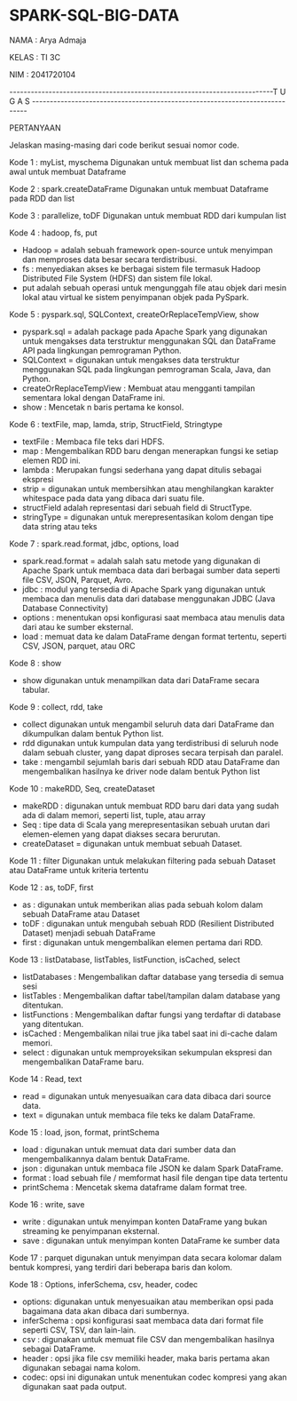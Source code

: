 # SPARK-SQL-BIG-DATA
NAMA : Arya Admaja 

KELAS : TI 3C

NIM : 2041720104


--------------------------------------------------------------------------T U G A S ----------------------------------------------------------------------------

PERTANYAAN

Jelaskan masing-masing dari code berikut sesuai nomor code.

Kode 1 : myList, myschema
Digunakan untuk membuat list dan schema pada awal untuk membuat Dataframe

Kode 2 : spark.createDataFrame
Digunakan untuk membuat Dataframe pada RDD dan list

Kode 3 : parallelize, toDF
Digunakan untuk membuat RDD dari kumpulan list

Kode 4 : hadoop, fs, put
- Hadoop = adalah sebuah framework open-source untuk menyimpan dan memproses data besar secara terdistribusi.
- fs : menyediakan akses ke berbagai sistem file termasuk Hadoop Distributed File System (HDFS) dan sistem file lokal.
- put adalah sebuah operasi untuk mengunggah file atau objek dari mesin lokal atau virtual ke sistem penyimpanan objek pada PySpark.

Kode 5 : pyspark.sql, SQLContext, createOrReplaceTempView, show
- pyspark.sql = adalah package pada Apache Spark yang digunakan untuk mengakses data terstruktur menggunakan SQL dan DataFrame API pada lingkungan pemrograman Python.
- SQLContext = digunakan untuk mengakses data terstruktur menggunakan SQL pada lingkungan pemrograman Scala, Java, dan Python.
- createOrReplaceTempView : Membuat atau mengganti tampilan sementara lokal dengan DataFrame ini.
- show : Mencetak n baris pertama ke konsol.

Kode 6 : textFile, map, lamda, strip, StructField, Stringtype
- textFile : Membaca file teks dari HDFS.
- map : Mengembalikan RDD baru dengan menerapkan fungsi ke setiap elemen RDD ini.
- lambda : Merupakan fungsi sederhana yang dapat ditulis sebagai ekspresi
- strip = digunakan untuk membersihkan atau menghilangkan karakter whitespace pada data yang dibaca dari suatu file.
- structField adalah representasi dari sebuah field di StructType.
- stringType = digunakan untuk merepresentasikan kolom dengan tipe data string atau teks

Kode 7 : spark.read.format, jdbc, options, load
- spark.read.format = adalah salah satu metode yang digunakan di Apache Spark untuk membaca data dari berbagai sumber data seperti file CSV, JSON, Parquet, Avro.
- jdbc : modul yang tersedia di Apache Spark yang digunakan untuk membaca dan menulis data dari database menggunakan JDBC (Java Database Connectivity)
- options : menentukan opsi konfigurasi saat membaca atau menulis data dari atau ke sumber eksternal.
- load : memuat data ke dalam DataFrame dengan format tertentu, seperti CSV, JSON, parquet, atau ORC

Kode 8 : show
- show digunakan untuk menampilkan data dari DataFrame secara tabular.

Kode 9 : collect, rdd, take
- collect digunakan untuk mengambil seluruh data dari DataFrame dan dikumpulkan dalam bentuk Python list.
- rdd digunakan untuk kumpulan data yang terdistribusi di seluruh node dalam sebuah cluster, yang dapat diproses secara terpisah dan paralel.
- take : mengambil sejumlah baris dari sebuah RDD atau DataFrame dan mengembalikan hasilnya ke driver node dalam bentuk Python list

Kode 10 : makeRDD, Seq, createDataset
- makeRDD : digunakan untuk membuat RDD baru dari data yang sudah ada di dalam memori, seperti list, tuple, atau array
- Seq : tipe data di Scala yang merepresentasikan sebuah urutan dari elemen-elemen yang dapat diakses secara berurutan.
- createDataset = digunakan untuk membuat sebuah Dataset.

Kode 11 : filter
Digunakan untuk melakukan filtering pada sebuah Dataset atau DataFrame untuk kriteria tertentu

Kode 12 : as, toDF, first
- as : digunakan untuk memberikan alias pada sebuah kolom dalam sebuah DataFrame atau Dataset
- toDF : digunakan untuk mengubah sebuah RDD (Resilient Distributed Dataset) menjadi sebuah DataFrame
- first : digunakan untuk mengembalikan elemen pertama dari RDD.

Kode 13 : listDatabase, listTables, listFunction, isCached, select
- listDatabases : Mengembalikan daftar database yang tersedia di semua sesi
- listTables : Mengembalikan daftar tabel/tampilan dalam database yang ditentukan.
- listFunctions : Mengembalikan daftar fungsi yang terdaftar di database yang ditentukan.
- isCached : Mengembalikan nilai true jika tabel saat ini di-cache dalam memori.
- select : digunakan untuk memproyeksikan sekumpulan ekspresi dan mengembalikan DataFrame baru.

Kode 14 : Read, text
- read = digunakan untuk menyesuaikan cara data dibaca dari source data.
- text = digunakan untuk membaca file teks ke dalam DataFrame.

Kode 15 : load, json, format, printSchema
- load : digunakan untuk memuat data dari sumber data dan mengembalikannya dalam bentuk DataFrame.
- json : digunakan untuk membaca file JSON ke dalam Spark DataFrame.
- format : load sebuah file / memformat hasil file dengan tipe data tertentu
- printSchema : Mencetak skema dataframe dalam format tree.

Kode 16 : write, save
- write : digunakan untuk menyimpan konten DataFrame yang bukan streaming ke penyimpanan eksternal.
- save : digunakan untuk menyimpan konten DataFrame ke sumber data

Kode 17 : parquet
digunakan untuk menyimpan data secara kolomar dalam bentuk kompresi, yang terdiri dari beberapa baris dan kolom. 

Kode 18 : Options, inferSchema, csv, header, codec
- options: digunakan untuk menyesuaikan atau memberikan opsi pada bagaimana data akan dibaca dari sumbernya.
- inferSchema : opsi konfigurasi saat membaca data dari format file seperti CSV, TSV, dan lain-lain.
- csv : digunakan untuk memuat file CSV dan mengembalikan hasilnya sebagai DataFrame.
- header : opsi jika file csv memiliki header, maka baris pertama akan digunakan sebagai nama kolom.
- codec: opsi ini digunakan untuk menentukan codec kompresi yang akan digunakan saat pada output.

